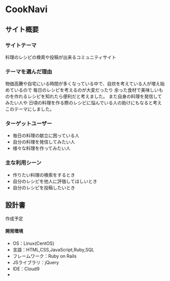 # CookNavi

## サイト概要

### サイトテーマ
料理のレシピの検索や投稿が出来るコミュニティサイト

### テーマを選んだ理由
物価高騰や自宅にいる時間が多くなっている中で、自炊を考えている人が増え始めているので
毎日のレシピを考えるのが大変だったり
余った食材で美味しいものを作れるレシピを知れたら便利だと考えました。
また自身の料理を発信してみたい人や
日頃の料理を作る際のレシピに悩んでいる人の助けにもなると考えこのテーマにしました。

### ターゲットユーザー
- 毎日の料理の献立に困っている人
- 自分の料理を発信してみたい人
- 様々な料理を作ってみたい人

### 主な利用シーン
- 作りたい料理の検索をするとき
- 自分のレシピを他人に評価してほしいとき
- 自分のレシピを投稿したいとき

## 設計書
作成予定

#### 開発環境
- OS：Linux(CentOS)
- 言語：HTML,CSS,JavaScript,Ruby,SQL
- フレームワーク：Ruby on Rails
- JSライブラリ：jQuery
- IDE：Cloud9
-